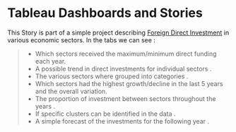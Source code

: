 # Tableau Dashboards and Stories

This Story is part of a simple project describing [Foreign Direct Investment](https://en.wikipedia.org/wiki/Foreign_direct_investment) in various economic sectors.
In the tabs we can see :
>- Which sectors received the maximum/minimum direct funding each year.
>- A possible trend in direct investments for individual sectors .
>- The various sectors where grouped into categories .
>- Which sectors had the highest growth/decline in the last 5 years and the overall variation.
>- The proportion of investment between sectors throughout the years .
>- If specific clusters can be identified in the data .
>- A simple forecast of the investments for the following year .


